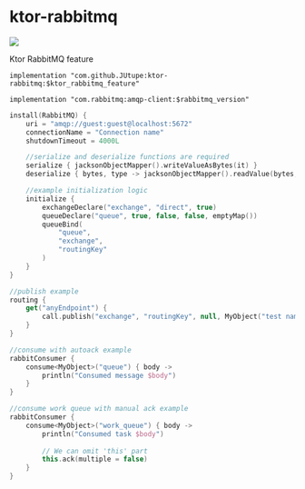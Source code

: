 # ktor-rabbitmq
[![](https://jitpack.io/v/JUtupe/ktor-rabbitmq.svg)](https://jitpack.io/#JUtupe/ktor-rabbitmq)

Ktor RabbitMQ feature

`implementation "com.github.JUtupe:ktor-rabbitmq:$ktor_rabbitmq_feature"`

`implementation "com.rabbitmq:amqp-client:$rabbitmq_version"`

```kotlin
install(RabbitMQ) {
    uri = "amqp://guest:guest@localhost:5672"
    connectionName = "Connection name"
    shutdownTimeout = 4000L

    //serialize and deserialize functions are required
    serialize { jacksonObjectMapper().writeValueAsBytes(it) }
    deserialize { bytes, type -> jacksonObjectMapper().readValue(bytes, type.javaObjectType) }

    //example initialization logic
    initialize {
        exchangeDeclare("exchange", "direct", true)
        queueDeclare("queue", true, false, false, emptyMap())
        queueBind(
            "queue",
            "exchange",
            "routingKey"
        )
    }
}

//publish example
routing {
    get("anyEndpoint") {
        call.publish("exchange", "routingKey", null, MyObject("test name"))
    }
}

//consume with autoack example
rabbitConsumer {
    consume<MyObject>("queue") { body ->
        println("Consumed message $body")
    }
}

//consume work queue with manual ack example
rabbitConsumer {
    consume<MyObject>("work_queue") { body ->
        println("Consumed task $body")
        
        // We can omit 'this' part
        this.ack(multiple = false)
    }
}
```
